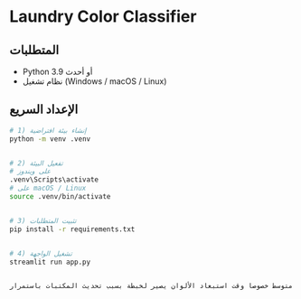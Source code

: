 # Laundry Color Classifier


## المتطلبات
- Python 3.9 أو أحدث
- نظام تشغيل (Windows / macOS / Linux)


## الإعداد السريع
```bash
# 1) إنشاء بيئة افتراضية
python -m venv .venv


# 2) تفعيل البيئة
# على ويندوز
.venv\Scripts\activate
# على macOS / Linux
source .venv/bin/activate


# 3) تثبيت المتطلبات
pip install -r requirements.txt


# 4) تشغيل الواجهة
streamlit run app.py


برنامج بسيط, اداؤه على الملابس الكثيرة في الصورة متوسط خصوصا وقت استبعاد الألوان يصير لخبطة بسبب تحديث المكتبات باستمرار
